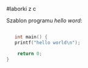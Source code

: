 #laborki z c


Szablon programu *hello word*:

```c

   int main() {
   printf("hello world\n");

    return 0;
}
```
